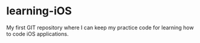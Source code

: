 learning-iOS
============

My first GIT repository where I can keep my practice code for learning how to code iOS applications.